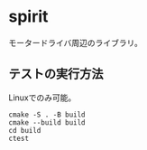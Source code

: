 # spirit

モータードライバ周辺のライブラリ。

## テストの実行方法

Linuxでのみ可能。

```console
cmake -S . -B build
cmake --build build
cd build
ctest
```
